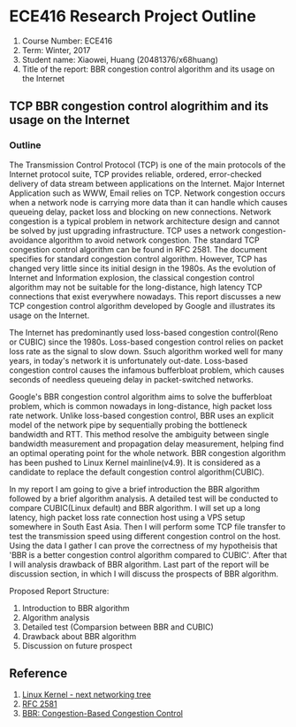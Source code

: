 # ECE416 Research Project Outline

1. Course Number: ECE416
2. Term: Winter, 2017
3. Student name:  Xiaowei, Huang (20481376/x68huang)
4. Title of the report: BBR congestion control algorithm and its usage on the Internet

## TCP BBR congestion control alogrithim and its usage on the Internet

### Outline

The Transmission Control Protocol (TCP) is one of the main protocols of the Internet protocol suite, TCP provides reliable, ordered, error-checked delivery of data stream between applications on the Internet. Major Internet Application such as WWW, Email relies on TCP. Network congestion occurs when a network node is carrying more data than it can handle which causes queueing delay, packet loss and blocking on new connections. Network congestion is a typical problem in network architecture design and cannot be solved by just upgrading infrastructure. TCP uses a network congestion-avoidance algorithm to avoid network congestion. The standard TCP congestion control algorithm can be found in RFC 2581. The document specifies for standard congestion control algorithm. However, TCP has changed very little since its initial design in the 1980s. As the evolution of Internet and Information explosion, the classical congestion control algorithm may not be suitable for the long-distance, high latency TCP connections that exist everywhere nowadays. This report discusses a new TCP congestion control algorithm developed by Google and illustrates its usage on the Internet.

The Internet has predominantly used loss-based congestion control(Reno or CUBIC) since the 1980s. Loss-based congestion control relies on packet loss rate as the signal to slow down. Ssuch algorithm worked well for many years, in today's network it is unfortunately out-date. Loss-based congestion control causes the infamous bufferbloat problem, which causes seconds of needless queueing delay in packet-switched networks.

Google's BBR congestion control algorithm aims to solve the bufferbloat problem, which is common nowadays in long-distance, high packet loss rate network. Unlike loss-based congestion control, BBR uses an explicit model of the network pipe by sequentially probing the bottleneck bandwidth and RTT. This method resolve the ambiguity between single bandwidth measurement and propagation delay measurement, helping find an optimal operating point for the whole network. BBR congestion algorithm has been pushed to Linux Kernel mainline(v4.9). It is considered as a candidate to replace the default congestion control algorithm(CUBIC).

In my report I am going to give a brief introduction the BBR algorithm followed by a brief algorithm analysis. A detailed test will be conducted to compare CUBIC(Linux default) and BBR algorithm. I will set up a long latency, high packet loss rate connection host using a VPS setup somewhere in South East Asia. Then I will perform some TCP file transfer to test the transmission speed using different congestion control on the host. Using the data I gather I can prove the correctness of my hypotheisis that 'BBR is a better congestion control algorithm compared to CUBIC'. After that I will analysis drawback of BBR algorithm. Last part of the report will be discussion section, in which I will discuss the prospects of BBR algorithm.

Proposed Report Structure:

1. Introduction to BBR algorithm
2. Algorithm analysis
3. Detailed test (Comparsion between BBR and CUBIC)
4. Drawback about BBR algorithm
5. Discussion on future prospect

## Reference
1. [Linux Kernel - next networking tree](http://git.kernel.org/cgit/linux/kernel/git/davem/net-next.git/commit/?id=0f8782ea14974ce992618b55f0c041ef43ed0b78)
2. [RFC 2581](https://tools.ietf.org/html/rfc2581)
3. [BBR: Congestion-Based Congestion Control](http://queue.acm.org/detail.cfm?id=3022184)
